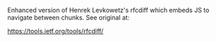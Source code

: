 Enhanced version of Henrek Levkowetz's rfcdiff which embeds JS to
navigate between chunks. See original at:

https://tools.ietf.org/tools/rfcdiff/
